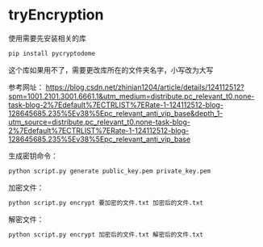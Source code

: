 # tryEncryption
使用需要先安装相关的库
```python
pip install pycryptodome
```
这个库如果用不了，需要更改库所在的文件夹名字，小写改为大写

参考网址：
https://blog.csdn.net/zhinian1204/article/details/124112512?spm=1001.2101.3001.6661.1&utm_medium=distribute.pc_relevant_t0.none-task-blog-2%7Edefault%7ECTRLIST%7ERate-1-124112512-blog-128645685.235%5Ev38%5Epc_relevant_anti_vip_base&depth_1-utm_source=distribute.pc_relevant_t0.none-task-blog-2%7Edefault%7ECTRLIST%7ERate-1-124112512-blog-128645685.235%5Ev38%5Epc_relevant_anti_vip_base

生成密钥命令：
```python
python script.py generate public_key.pem private_key.pem
```

加密文件：
```python
python script.py encrypt 要加密的文件.txt 加密后的文件.txt
```

解密文件：
```python
python script.py encrypt 加密后的文件.txt 解密后的文件.txt
```
